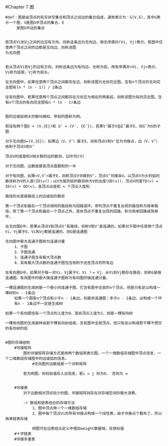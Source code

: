 #Chapter 7  	图

	#def：图是由顶点的有穷非空集合和顶点之间边的集合组成，通常表示为：G(V,E)，其中G表示一个图，V是图G中顶点的集合，E
		 是图G中边的集合


	若顶点Vi到Vj之间的边没有方向，则称这条边为无向边，用无序偶对(Vi, Vj)表示。若图中任意两个顶点之间的边都是无向边，则称该图
	为无向图


	若从顶点Vi到Vj的边有方向，则称这条边为有向边，也称为弧，用有序偶对<Vi, Vj>表示，Vi称为弧尾，Vj称为弧头。

	在无向图中，如果任意两个顶点之间都存在边，则称该图为无向完全图。含有n个顶点的无向完全图有[n * (n - 1)] / 2条边

	在有向图中，若果任意两个顶点之间都存在方向互为相反的两条弧，则称该图为有向完全图。含有n个顶点的有向完全图有n * (n - 1)条边


	图的边或弧相关的数叫做权。带权的图称为网。

	假设有两个图G = (V,{E})和 G' = (V', {E'})，若果V'属于V且E‘属于E，则G’为G的子图

	对于无向图G=(V,{E})，如果边（V，V‘）属于E，则称顶点V和V‘互为邻接点，边（V，V’）依附于顶点V和V‘

	顶点V的度是和V相关联的边的数目，记作TD(V)

	对于无向图，边数就是各顶点度数和的一半

	对于有向图，如果<V,V'>属于E，则称顶点V邻接到V‘，顶点V’邻接自V。以顶点V为头的弧的数目称为V的入度(ID(v))；以V为尾的弧的数目称为V的出度(OD(v))，顶点V的度TD(v) = ID(v) + OD(v)。各顶点出度和 = 个顶点入度和

	路径的长度是路径上的边或弧的数目

	第一个顶点到最后一个顶点相同的路径称为回路或环。序列顶点不重复出现的路径称为简单路径。除了第一个顶点和最后一个顶点之外，其余顶点不重复出现的回路，称为简单回路或简单环。

	在无向图G中，若果从顶点V到顶点V‘有路径，则称V和V’是连通的。如果对于图中任意两个顶点Vi，Vj属于E，Vi和Vj都是连通的，则G是连通图

	无向图中极大连通子图称为连通分量
		1、子图
		2、子图连通
		3、连通子图含有极大顶点数
		4、具有极大顶点数的连通子图包含依附于这些顶点的所有边

	在有向图G中，如果对于每一对Vi、Vj属于V，Vi ！= Vj，从Vi到Vj都存在路径，则称G是强连通图。有向图中的极大强连通子图称为有向图的强连通分量。

	一棵连通图的生成树是一个极小的连通子图，它含有图中全部的n个顶点，但是只有足以构成一棵树的n - 1条边
		如果一个图有n个顶点和小于n - 1条边，则是非连通图；多于n - 1条边，必构成一个环
		有n - 1条边不一定是生成树

	如果一个有向图恰有一个顶点的入度为0，其余顶点入度为1，则是一棵有向树

	一棵有向图的生成森林由若干棵有向树组成，含有图中全部顶点，但只有足以构成若干棵不想交的有向树的弧


	#图的存储结构
		#邻接矩阵
			图的邻接矩阵存储方式是用两个数组来表示图。一个一维数组存储图中顶点信息，一个二维数组存储图中的边或弧的信息。
				#无向图的边数组是一个对称矩阵

			若为网图，则将权值存入边信息，若i = j 则为0， 否则为 ∞


		#邻接表
			对于边数相对顶点较少的图，邻接矩阵则存在对存储空间的极大浪费。

			-> 数组和链表结合的存储方法
				1、图中顶点用一个一维数组存储
				2、图中每个顶点Vi的所有邻接点构成一个线性表，由于邻接点个数布丁，所以用单链表存储

				网图可在边表结点定义中增加weight数据域，存放权值
		#十字链表
		#邻接多重表